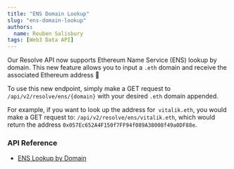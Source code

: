 ```yaml
---
title: "ENS Domain Lookup"
slug: "ens-domain-lookup"
authors:
  name: Reuben Salisbury
tags: [Web3 Data API]
---
```


Our Resolve API now supports Ethereum Name Service (ENS) lookup by domain. This new feature allows you to input a `.eth` domain and receive the associated Ethereum address 🎉 

To use this new endpoint, simply make a GET request to `/api/v2/resolve/ens/{domain}` with your desired `.eth` domain appended.

For example, if you want to look up the address for` vitalik.eth`, you would make a GET request to: `/api/v2/resolve/ens/vitalik.eth`, which would return the address `0x057Ec652A4F150f7FF94f089A38008f49a0DF88e`.

### API Reference
- [ENS Lookup by Domain](/web3-data-api/evm/reference/resolve-ens-domain)
